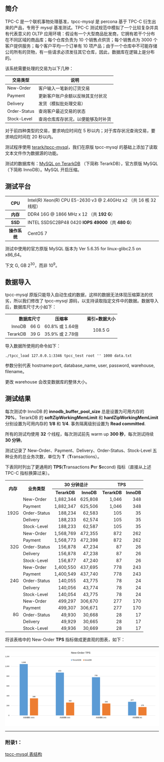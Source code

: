  ## 简介

TPC-C 是一个联机事物处理基准，tpcc-mysql 是 percona 基于 TPC-C 衍生出来的产品，专用于 mysql 基准测试。TPC-C 测试规范中模拟了一个比较复杂并具有代表意义的 OLTP 应用环境：假设有一个大型商品批发商，它拥有若干个分布在不同区域的商品库；每个仓库负责为 10 个销售点供货；每个销售点为 3000 个客户提供服务；每个客户平均一个订单有 10 项产品；由于一个仓库中不可能存储公司所有的货物，有一些请求必须发往其它仓库，因此，数据库在逻辑上是分布的。

该系统需要处理的交易为以下几种： 

| 交易类型         | 说明                |
| ------------ | ----------------- |
| New-Order    | 客户输入一笔新的订货交易      |
| Payment      | 更新客户账户余额以反映其支付状况  |
| Delivery     | 发货（模拟批处理交易）       |
| Order-Status | 查询客户最近交易的状态       |
| Stock-Level  | 查询仓库库存状况，以便能够及时补货 |

对于前四种类型的交易，要求响应时间在 5 秒以内；对于库存状况查询交易，要求响应时间在 20 秒以内。

测试程序使用 [terark/tpcc-mysql](https://github.com/Terark/tpcc-mysql)，我们在原版 tpcc-mysql 的基础上添加了读取文本文件作为数据源的功能。

测试的数据库有：[MySQL on TerarkDB](http://terark.com/docs/mysql-on-terarkdb-manual/zh-hans/installation.html) （下简称 TerarkDB），官方原版 MySQL（下简称 InnoDB）。MySQL 开启压缩。

## 测试平台
<table>
  <tr>
    <th>CPU</th>
    <td>Intel(R) Xeon(R) CPU E5-2630 v3 @ 2.40GHz x2 （共 16 核 32 线程）</td>
  </tr>
  <tr>
    <th>内存</th>
    <td>DDR4 16G @ 1866 MHz x 12 （共 <strong>192 G</strong>）</td>
  </tr>
  <tr>
    <th>SSD</th>
   <td>INTEL SSDSC2BP48 0420 <strong>IOPS 49000</strong>（共 <strong>480 G</strong>）</td>
  </tr>
  <tr>
    <th>操作系统</th>
    <td>CentOS 7</td>
  </tr>
</table>

测试中使用的官方原版 MySQL 版本为 Ver 5.6.35 for linux-glibc2.5 on x86_64。

下文 G, GB 2<sup>30</sup>，而非 10<sup>9</sup>。

## 数据导入

tpcc-mysql 原版只能导入自动生成的数据，这样的数据无法体现压缩算法的优劣，所以我们修改了 tpcc-mysql 源码，以支持读取指定文件中的数据。数据导入后，数据库尺寸大小如下：

<table>
<tr>
  <th colspan="2" align="right">数据库尺寸</th>
  <th>压缩率</th>
  <th rowspan="3"></th>
  <th>索引+数据大小</th>
</tr>
<tr>
  <td align="right">InnoDB</td>
  <td align="right">66 G</td>
  <td align="right">60.8% 或 1.64倍</td>
  <td align="center" rowspan="2">108.5 G</td>
</tr>
<tr>
  <td align="right">TerarkDB</td>
  <td align="right">39 G</td>
  <td align="right">35.9% 或 2.78倍</td>
</tr>
</table>

导入数据所使用的命令如下：

```shell
./tpcc_load 127.0.0.1:3346 tpcc_test root '' 1000 data.txt
```

参数分别代表 hostname:port, database_name, user, password, warehouse, filename。

更改 warehouse 会改变数据库的整体大小。

## 测试结果

每次测试中 InnoDB 的 **innodb_buffer_pool_size** 总是设置为可用内存的 **70%**，TerarkDB 的 **softZipWorkingMemLimit** 和 **hardZipWorkingMemLimit** 分别设置为可用内存的 **1/8** 和 **1/4**. 事务隔离级别设置为 **Read committed**.

所有的测试均使用 **32** 个线程，每次测试前先 warm up **300 秒**，每次测试持续 **30 分钟**。

测试记录了 New-Order、Payment、Delivery、Order-Status、Stock-Level 五种业务的总业务次数，单位为 **T**（**T**ransactions）。

下表同时列出了更通用的 **TPS**(**T**ransactions **P**er **S**econd) 指标（直接从上述 TPC-C 指标换算过来）。
<table>
    <tr>
        <th rowspan="2">内存</th><th rowspan="2">业务类型</th><th colspan="2">30 分钟总计</th><th colspan="2"> TPS </th>
    </tr>
    <tr>
        <th>TerarkDB</th><th>InnoDB</th><th>TerarkDB</th><th>InnoDB</th>
    </tr>
    <tr align="right">
        <td rowspan="6">192G</td> <td align="left">New-Order</td> <td>1,882,344</td> <td>625,808</td> <td>1,046</td> <td>348</td>
    </tr>
    <tr align="right">
        <td align="left">Payment</td> <td>1,882,347</td> <td>625,506</td> <td>1,046</td> <td>348</td>
    </tr>
    <tr align="right">
        <td align="left">Order-Status</td> <td>188,234</td> <td>62,583</td> <td>105</td> <td>35</td>
    </tr>
    <tr align="right">
        <td align="left">Delivery</td> <td>188,233</td> <td>62,574</td> <td>105</td> <td>35</td>
    </tr>
    <tr align="right">
        <td align="left">Stock-Level</td> <td>188,233</td> <td>62,587</td> <td>105</td> <td>35</td>
    </tr>
    <tr align="right">
    </tr>
    <tr align="right">
        <td rowspan="6">32G</td> <td align="left">New-Order</td> <td>1,568,769</td> <td>472,355</td> <td>872</td> <td>262</td>
    </tr>
    <tr align="right">
        <td align="left">Payment</td> <td>1,568,773</td> <td>472,398</td> <td>872</td> <td>262</td>
    </tr>
    <tr align="right">
        <td align="left">Order-Status</td> <td>156,878</td> <td>47,234</td> <td>87</td> <td>26</td>
    </tr>
    <tr align="right">
        <td align="left">Delivery</td> <td>156,878</td> <td>47,238</td> <td>87</td> <td>26</td>
    </tr>
    <tr align="right">
        <td align="left">Stock-Level</td> <td>156,877</td> <td>47,240</td> <td>87</td> <td>26</td>
    </tr>
    <tr align="right">
    </tr>
    <tr align="right">
        <td rowspan="6">24G</td> <td align="left">New-Order</td> <td>1,400,550</td> <td>437,695</td> <td>778</td> <td>243</td>
    </tr>
    <tr align="right">
        <td align="left">Payment</td> <td>1,400,549</td> <td>437,740</td> <td>778</td> <td>243</td>
    </tr>
    <tr align="right">
        <td align="left">Order-Status</td> <td>140,055</td> <td>43,775</td> <td>78</td> <td>24</td>
    </tr>
    <tr align="right">
        <td align="left">Delivery</td> <td>140,056</td> <td>43,774</td> <td>78</td> <td>24</td>
    </tr>
    <tr align="right">
        <td align="left">Stock-Level</td> <td>140,054</td> <td>43,775</td> <td>78</td> <td>24</td>
    </tr>
    <tr align="right">
    </tr>
    <tr align="right">
        <td rowspan="6">8G</td> <td align="left">New-Order</td> <td>499,297</td> <td>306,670</td> <td>277</td> <td>170</td>
    </tr>
    <tr align="right">
        <td align="left">Payment</td> <td>499,307</td> <td>306,671</td> <td>277</td> <td>170</td>
    </tr>
    <tr align="right">
        <td align="left">Order-Status</td> <td>49,930</td> <td>30,668</td> <td>28</td> <td>17</td>
    </tr>
    <tr align="right">
        <td align="left">Delivery</td> <td>49,929</td> <td>30,665</td> <td>28</td> <td>17</td>
    </tr>
    <tr align="right">
        <td align="left">Stock-Level</td> <td>49,936</td> <td>30,669</td> <td>28</td> <td>17</td>
    </tr>
    <tr align="right">
    </tr>
</table>

将该表格中的 New-Order **TPS** 指标做成更直观的图表，如下：
<hr/>


![TPCC](../images/benchmark_tpcc/New-Order-TPS.svg)

<hr/>

### 附录1：

[tpcc-mysql 表结构](./tpcc_mysql_table_struct.md)
